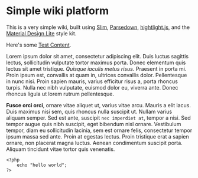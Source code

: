 # Simple wiki platform

<p class="intro">This is a very simple wiki, built using <a href="http://slimframework.com">Slim</a>, <a href="http://parsedown.org">Parsedown</a>, <a href="http://highlightjs.org/">hightlight.js</a>, and the <a href="http://www.getmdl.io/">Material Design Lite</a> style kit.</p>

Here's some [Test Content](test-content).

Lorem ipsum dolor sit amet, consectetur adipiscing elit. Duis luctus sagittis lectus, sollicitudin vulputate tortor maximus porta. Donec elementum quis lectus sit amet tristique. _Quisque iaculis metus risus_. Praesent in porta mi. Proin ipsum est, convallis at quam in, ultrices convallis dolor. Pellentesque in nunc nisi. Proin sapien mauris, varius efficitur risus a, porta rhoncus turpis. Nulla nec nibh vulputate, euismod dolor eu, viverra ante. Donec rhoncus ligula ut lorem rutrum pellentesque.

**Fusce orci orci**, ornare vitae aliquet ut, varius vitae arcu. Mauris a elit lacus. Duis maximus nisi sem, quis rhoncus nulla suscipit ut. Nullam varius aliquam semper. Sed est ante, suscipit ```nec imperdiet at```, tempor a nisi. Sed tempor augue quis nibh suscipit, eget bibendum nisl ornare. Vestibulum tempor, diam eu sollicitudin lacinia, sem est ornare felis, consectetur tempor ipsum massa sed ante. Proin at egestas lectus. Proin tristique erat a sapien ornare, non placerat magna luctus. Aenean condimentum suscipit porta. Aliquam tincidunt vitae tortor quis venenatis.

    <?php
        echo "hello world";
    ?>